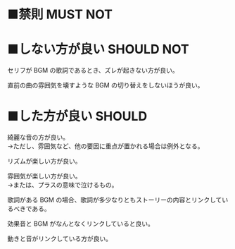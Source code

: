 ﻿# ■禁則 MUST NOT


# ■しない方が良い SHOULD NOT
セリフが BGM の歌詞であるとき、ズレが起きない方が良い。  

直前の曲の雰囲気を壊すような BGM の切り替えをしないほうが良い。  

# ■した方が良い SHOULD
綺麗な音の方が良い。  
→ただし、雰囲気など、他の要因に重点が置かれる場合は例外となる。  

リズムが楽しい方が良い。  

雰囲気が楽しい方が良い。  
→または、プラスの意味で泣けるもの。  

歌詞がある BGM の場合、歌詞が多少なりともストーリーの内容とリンクしているべきである。  

効果音と BGM がなんとなくリンクしていると良い。  

動きと音がリンクしている方が良い。  
